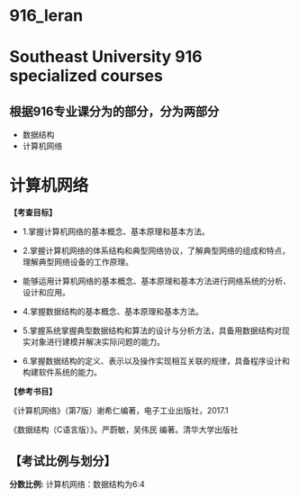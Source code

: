 # 916_leran
# Southeast University 916 specialized courses
## 根据916专业课分为的部分，分为两部分
+ 数据结构
+ 计算机网络
# 计算机网络
__【考查目标】__

+ 1.掌握计算机网络的基本概念、基本原理和基本方法。

+ 2.掌握计算机网络的体系结构和典型网络协议，了解典型网络的组成和特点，理解典型网络设备的工作原理。

+ 能够运用计算机网络的基本概念、基本原理和基本方法进行网络系统的分析、设计和应用。

+ 4.掌握数据结构的基本概念、基本原理和基本方法。

+ 5.掌握系统掌握典型数据结构和算法的设计与分析方法，具备用数据结构对现实对象进行建模并解决实际问题的能力。

+ 6.掌握数据结构的定义、表示以及操作实现相互关联的规律，具备程序设计和构建软件系统的能力。

__【参考书目】__

《计算机网络》（第7版）谢希仁编著，电子工业出版社，2017.1

《数据结构（C语言版）》。严蔚敏，吴伟民 编著。清华大学出版社

## 【考试比例与划分】
__分数比例:__ 计算机网络：数据结构为6:4
